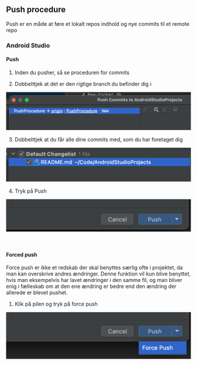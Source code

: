 Push procedure 
---------------

Push er en måde at føre et lokalt repos indhold og nye commits til et remote repo

### Android Studio

#### Push

1.  Inden du pusher, så se proceduren for commits

2.  Dobbelttjek at det er den rigtige branch du befinder dig i

![AS01_AS_PushProcedure01](../assets/AS01_AS_PushProcedure01.png)

3. Dobbelttjek at du får alle dine commits med, som du har foretaget dig

![AS02_AS_PushProcedure02](../assets/AS02_AS_PushProcedure02.png)

4. Tryk på Push

![AS03_AS_PushProcedure03](../assets/AS03_AS_PushProcedure03.png)

<br>

#### Forced push

Force push er ikke et redskab der skal benyttes særlig ofte i projektet, da man kan overskrive andres ændringer. Denne funktion vil kun blive benyttet, hvis man eksempelvis har lavet ændringer i den samme fil, og man bliver enig i fælleskab om at den ene ændring er bedre end den ændring der allerede er blevet pushet.

1.  Klik på pilen og tryk på force push

![AS04_AS_PushProcedure04](../assets/AS04_AS_PushProcedure04.png)
